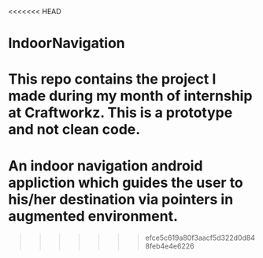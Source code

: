 <<<<<<< HEAD
# IndoorNavigation
This repo contains the project I made during my month of internship at Craftworkz. This is a prototype and not clean code.
=======
# An indoor navigation android appliction which guides the user to his/her destination via pointers in augmented environment.
>>>>>>> efce5c619a80f3aacf5d322d0d848feb4e4e6226

